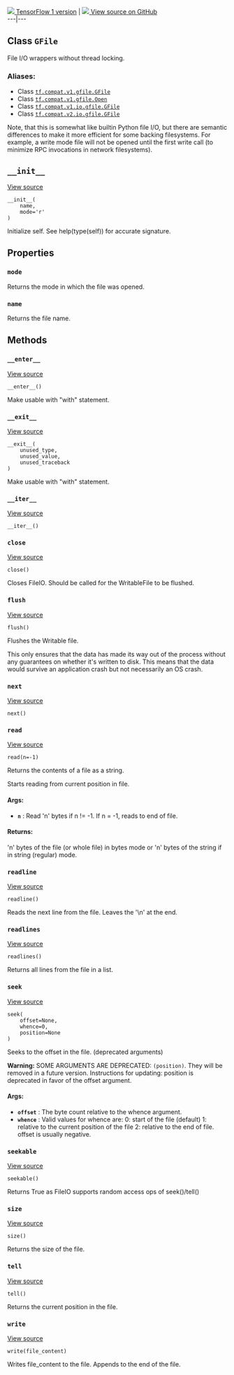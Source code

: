 [ ![](https://tensorflow.google.cn/images/tf_logo_32px.png) TensorFlow 1
version](/versions/r1.15/api_docs/python/tf/io/gfile/GFile) |  [
![](https://tensorflow.google.cn/images/GitHub-Mark-32px.png) View source on
GitHub
](https://github.com/tensorflow/tensorflow/blob/r2.0/tensorflow/python/platform/gfile.py#L41-L52)  
---|---  
  
## Class `GFile`

File I/O wrappers without thread locking.

### Aliases:

  * Class [`tf.compat.v1.gfile.GFile`](/api_docs/python/tf/io/gfile/GFile)
  * Class [`tf.compat.v1.gfile.Open`](/api_docs/python/tf/io/gfile/GFile)
  * Class [`tf.compat.v1.io.gfile.GFile`](/api_docs/python/tf/io/gfile/GFile)
  * Class [`tf.compat.v2.io.gfile.GFile`](/api_docs/python/tf/io/gfile/GFile)

Note, that this is somewhat like builtin Python file I/O, but there are
semantic differences to make it more efficient for some backing filesystems.
For example, a write mode file will not be opened until the first write call
(to minimize RPC invocations in network filesystems).

## `__init__`

[View
source](https://github.com/tensorflow/tensorflow/blob/r2.0/tensorflow/python/platform/gfile.py#L51-L52)

    
    
    __init__(
        name,
        mode='r'
    )
    

Initialize self. See help(type(self)) for accurate signature.

## Properties

### `mode`

Returns the mode in which the file was opened.

### `name`

Returns the file name.

## Methods

### `__enter__`

[View
source](https://github.com/tensorflow/tensorflow/blob/r2.0/tensorflow/python/lib/io/file_io.py#L202-L204)

    
    
    __enter__()
    

Make usable with "with" statement.

### `__exit__`

[View
source](https://github.com/tensorflow/tensorflow/blob/r2.0/tensorflow/python/lib/io/file_io.py#L206-L208)

    
    
    __exit__(
        unused_type,
        unused_value,
        unused_traceback
    )
    

Make usable with "with" statement.

### `__iter__`

[View
source](https://github.com/tensorflow/tensorflow/blob/r2.0/tensorflow/python/lib/io/file_io.py#L210-L211)

    
    
    __iter__()
    

### `close`

[View
source](https://github.com/tensorflow/tensorflow/blob/r2.0/tensorflow/python/lib/io/file_io.py#L234-L241)

    
    
    close()
    

Closes FileIO. Should be called for the WritableFile to be flushed.

### `flush`

[View
source](https://github.com/tensorflow/tensorflow/blob/r2.0/tensorflow/python/lib/io/file_io.py#L222-L232)

    
    
    flush()
    

Flushes the Writable file.

This only ensures that the data has made its way out of the process without
any guarantees on whether it's written to disk. This means that the data would
survive an application crash but not necessarily an OS crash.

### `next`

[View
source](https://github.com/tensorflow/tensorflow/blob/r2.0/tensorflow/python/lib/io/file_io.py#L213-L217)

    
    
    next()
    

### `read`

[View
source](https://github.com/tensorflow/tensorflow/blob/r2.0/tensorflow/python/lib/io/file_io.py#L110-L128)

    
    
    read(n=-1)
    

Returns the contents of a file as a string.

Starts reading from current position in file.

#### Args:

  * **`n`** : Read 'n' bytes if n != -1. If n = -1, reads to end of file.

#### Returns:

'n' bytes of the file (or whole file) in bytes mode or 'n' bytes of the string
if in string (regular) mode.

### `readline`

[View
source](https://github.com/tensorflow/tensorflow/blob/r2.0/tensorflow/python/lib/io/file_io.py#L176-L179)

    
    
    readline()
    

Reads the next line from the file. Leaves the '\n' at the end.

### `readlines`

[View
source](https://github.com/tensorflow/tensorflow/blob/r2.0/tensorflow/python/lib/io/file_io.py#L181-L190)

    
    
    readlines()
    

Returns all lines from the file in a list.

### `seek`

[View
source](https://github.com/tensorflow/tensorflow/blob/r2.0/tensorflow/python/lib/io/file_io.py#L130-L174)

    
    
    seek(
        offset=None,
        whence=0,
        position=None
    )
    

Seeks to the offset in the file. (deprecated arguments)

**Warning:** SOME ARGUMENTS ARE DEPRECATED: `(position)`. They will be removed
in a future version. Instructions for updating: position is deprecated in
favor of the offset argument.

#### Args:

  * **`offset`** : The byte count relative to the whence argument.
  * **`whence`** : Valid values for whence are: 0: start of the file (default) 1: relative to the current position of the file 2: relative to the end of file. offset is usually negative.

### `seekable`

[View
source](https://github.com/tensorflow/tensorflow/blob/r2.0/tensorflow/python/lib/io/file_io.py#L243-L245)

    
    
    seekable()
    

Returns True as FileIO supports random access ops of seek()/tell()

### `size`

[View
source](https://github.com/tensorflow/tensorflow/blob/r2.0/tensorflow/python/lib/io/file_io.py#L100-L102)

    
    
    size()
    

Returns the size of the file.

### `tell`

[View
source](https://github.com/tensorflow/tensorflow/blob/r2.0/tensorflow/python/lib/io/file_io.py#L192-L200)

    
    
    tell()
    

Returns the current position in the file.

### `write`

[View
source](https://github.com/tensorflow/tensorflow/blob/r2.0/tensorflow/python/lib/io/file_io.py#L104-L108)

    
    
    write(file_content)
    

Writes file_content to the file. Appends to the end of the file.

